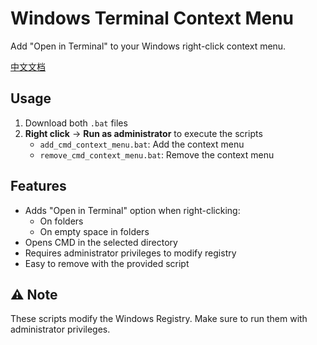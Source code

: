# Windows Terminal Context Menu

Add "Open in Terminal" to your Windows right-click context menu.

[中文文档](README_zh.md)

## Usage

1. Download both `.bat` files
2. **Right click** -> **Run as administrator** to execute the scripts
   - `add_cmd_context_menu.bat`: Add the context menu
   - `remove_cmd_context_menu.bat`: Remove the context menu

## Features

- Adds "Open in Terminal" option when right-clicking:
  - On folders
  - On empty space in folders
- Opens CMD in the selected directory
- Requires administrator privileges to modify registry
- Easy to remove with the provided script

## ⚠️ Note

These scripts modify the Windows Registry. Make sure to run them with administrator privileges. 